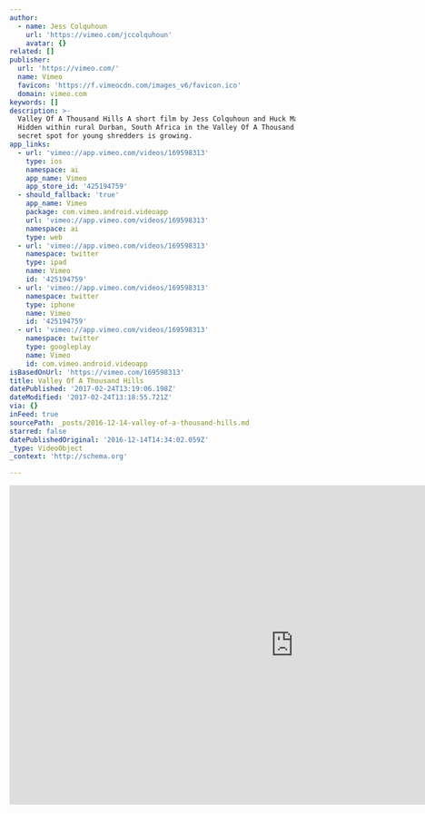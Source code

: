 ```yaml
---
author:
  - name: Jess Colquhoun
    url: 'https://vimeo.com/jccolquhoun'
    avatar: {}
related: []
publisher:
  url: 'https://vimeo.com/'
  name: Vimeo
  favicon: 'https://f.vimeocdn.com/images_v6/favicon.ico'
  domain: vimeo.com
keywords: []
description: >-
  Valley Of A Thousand Hills A short film by Jess Colquhoun and Huck Magazine
  Hidden within rural Durban, South Africa in the Valley Of A Thousand Hills, a
  secret spot for young shredders is growing.
app_links:
  - url: 'vimeo://app.vimeo.com/videos/169598313'
    type: ios
    namespace: ai
    app_name: Vimeo
    app_store_id: '425194759'
  - should_fallback: 'true'
    app_name: Vimeo
    package: com.vimeo.android.videoapp
    url: 'vimeo://app.vimeo.com/videos/169598313'
    namespace: ai
    type: web
  - url: 'vimeo://app.vimeo.com/videos/169598313'
    namespace: twitter
    type: ipad
    name: Vimeo
    id: '425194759'
  - url: 'vimeo://app.vimeo.com/videos/169598313'
    namespace: twitter
    type: iphone
    name: Vimeo
    id: '425194759'
  - url: 'vimeo://app.vimeo.com/videos/169598313'
    namespace: twitter
    type: googleplay
    name: Vimeo
    id: com.vimeo.android.videoapp
isBasedOnUrl: 'https://vimeo.com/169598313'
title: Valley Of A Thousand Hills
datePublished: '2017-02-24T13:19:06.198Z'
dateModified: '2017-02-24T13:18:55.721Z'
via: {}
inFeed: true
sourcePath: _posts/2016-12-14-valley-of-a-thousand-hills.md
starred: false
datePublishedOriginal: '2016-12-14T14:34:02.059Z'
_type: VideoObject
_context: 'http://schema.org'

---
```

<iframe src="https://cdn.embedly.com/widgets/media.html?src=https%3A%2F%2Fplayer.vimeo.com%2Fvideo%2F169598313&amp;url=https%3A%2F%2Fvimeo.com%2F169598313&amp;image=https%3A%2F%2Fi.vimeocdn.com%2Fvideo%2F605511151_1280.jpg&amp;key=b7d04c9b404c499eba89ee7072e1c4f7&amp;type=text%2Fhtml&amp;schema=vimeo" width="1000" height="563" scrolling="no" frameborder="0" allowfullscreen="" style=""></iframe>